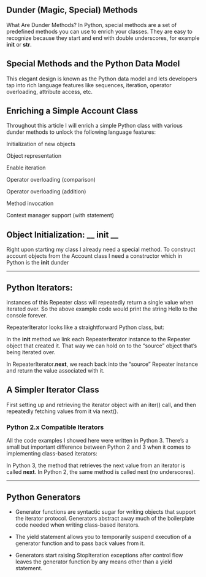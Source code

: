 ## Dunder (Magic, Special) Methods

 What Are Dunder Methods?
In Python, special methods are a set of predefined methods you can use to enrich your classes. They are easy to recognize because they start and end with double underscores, for example __init__ or __str__.

## Special Methods and the Python Data Model

 This elegant design is known as the Python data model and lets developers tap into rich language features like sequences, iteration, operator overloading, attribute access, etc.

## Enriching a Simple Account Class
Throughout this article I will enrich a simple Python class with various dunder methods to unlock the following language features:

  Initialization of new objects

  Object representation

  Enable iteration

  Operator overloading (comparison)

  Operator overloading (addition)

   Method invocation

  Context manager support (with statement)

## Object Initialization: __ init __

Right upon starting my class I already need a special method. To construct account objects from the Account class I need a constructor which in Python is the __init__ dunder

----------------

## Python Iterators:

 instances of this Repeater class will repeatedly return a single value when iterated over. So the above example code would print the string Hello to the console forever.

RepeaterIterator looks like a straightforward Python class, but:

In the __init__ method we link each RepeaterIterator instance to the Repeater object that created it.
 That way we can hold on to the “source” object that’s being iterated over.

In RepeaterIterator.__next__, we reach back into the “source” Repeater instance and return the value associated with it.

## A Simpler Iterator Class
 First setting up and retrieving the iterator object with an iter() call, and then repeatedly fetching values from it via next().


### Python 2.x Compatible Iterators

All the code examples I showed here were written in Python 3. There’s a small but important difference between Python 2 and 3 when it comes to implementing class-based iterators:

In Python 3, the method that retrieves the next value from an iterator is called __next__.
In Python 2, the same method is called next (no underscores).

----------------------

## Python Generators

 - Generator functions are syntactic sugar for writing objects that support the iterator protocol. Generators abstract away much of the boilerplate code needed when writing class-based iterators.

 - The yield statement allows you to temporarily suspend execution of a generator function and to pass back values from it.

 - Generators start raising StopIteration exceptions after control flow leaves the generator function by any means other than a yield statement.